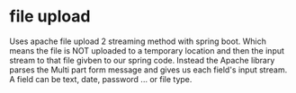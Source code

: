 # file upload
Uses apache file upload 2 streaming method with spring boot. Which means the file is NOT uploaded to a temporary location and then the input stream to that file givben to our spring code. Instead the Apache library parses the Multi part form message and gives us each field's input stream. A field can be text, date, password ... or file type.
